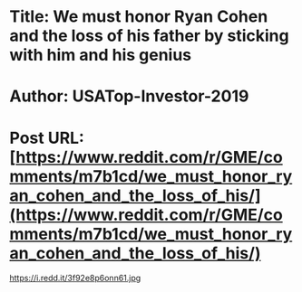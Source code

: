 # Title: We must honor Ryan Cohen and the loss of his father by sticking with him and his genius
# Author: USATop-Investor-2019
# Post URL: [https://www.reddit.com/r/GME/comments/m7b1cd/we_must_honor_ryan_cohen_and_the_loss_of_his/](https://www.reddit.com/r/GME/comments/m7b1cd/we_must_honor_ryan_cohen_and_the_loss_of_his/)


https://i.redd.it/3f92e8p6onn61.jpg